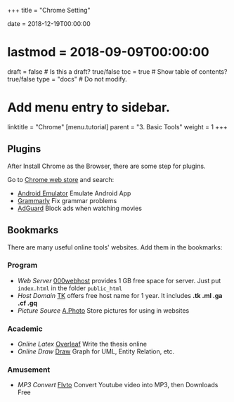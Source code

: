 +++
title = "Chrome Setting"

date = 2018-12-19T00:00:00
# lastmod = 2018-09-09T00:00:00

draft = false  # Is this a draft? true/false
toc = true  # Show table of contents? true/false
type = "docs"  # Do not modify.

# Add menu entry to sidebar.
linktitle = "Chrome"
[menu.tutorial]
  parent = "3. Basic Tools"
  weight = 1
+++

## Plugins
After Install Chrome as the Browser, there are some step for plugins.

Go to [Chrome web store](https://chrome.google.com/webstore/category/extensions?hl=en) and search:

- [Android Emulator](https://chrome.google.com/webstore/detail/android-online-emulator/lnhnebkkgjmlgomfkkmkoaefbknopmja?hl=en) Emulate Android App
- [Grammarly](https://chrome.google.com/webstore/detail/grammarly-for-chrome/kbfnbcaeplbcioakkpcpgfkobkghlhen?hl=en) Fix grammar problems
- [AdGuard](https://chrome.google.com/webstore/detail/adguard-adblocker/bgnkhhnnamicmpeenaelnjfhikgbkllg?hl=en) Block ads when watching movies

## Bookmarks
There are many useful online tools' websites. Add them in the bookmarks:

### Program

- _Web Server_ [000webhost](https://www.000webhost.com/) provides 1 GB free space for server. Just put `index.html` in the folder `public_html`
- _Host Domain_ [TK](http://www.dot.tk/en/index.html?lang=en) offers free host name for 1 year. It includes **.tk .ml .ga .cf .gq**
- _Picture Source_ [A.Photo](https://a.photo/tonyzhou) Store pictures for using in websites

### Academic

- _Online Latex_ [Overleaf](https://www.overleaf.com) Write the thesis online
- _Online Draw_ [Draw](https://www.draw.io/) Graph for UML, Entity Relation, etc.

### Amusement

- _MP3 Convert_ [Flvto](https://www.flvto.biz/cn/) Convert Youtube video into MP3, then Downloads Free
